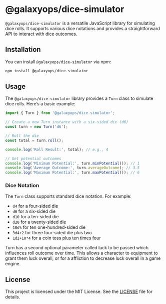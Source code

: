 # @galaxyops/dice-simulator

`@galaxyops/dice-simulator` is a versatile JavaScript library for simulating
dice rolls. It supports various dice notations and provides a straightforward
API to interact with dice outcomes.

## Installation

You can install `@galaxyops/dice-simulator` via npm:

```bash
npm install @galaxyops/dice-simulator
```

## Usage

The `@galaxyops/dice-simulator` library provides a `Turn` class to simulate dice
rolls. Here’s a basic example:

```js
import { Turn } from '@galaxyops/dice-simulator';

// Create a new Turn instance with a six-sided die (d6)
const turn = new Turn('d6');

// Roll the die
const total = turn.roll();

console.log('Roll Result:', total); // e.g., 4

// Get potential outcomes
console.log('Minimum Potential:', turn.minPotential()); // 1
console.log('Average Outcome:', turn.averageOutcome); // 3.5
console.log('Maximum Potential:', turn.maxPotential()); // 6
```

### Dice Notation

The `Turn` class supports standard dice notation. For example:

- `d4` for a four-sided die
- `d6` for a six-sided die
- `d10` for a ten-sided die
- `d20` for a twenty-sided die
- `10d%` for ten one-hundred-sided die
- `3d4+2` for three four-sided die plus two
- `1d2+10*4` for a coin toss plus ten times four

Turn has a second optional parameter called luck to be passed which influences
roll outcome over time. This allows a character to equipment to grant them luck
overall, or for a affliction to decrease luck overall in a game engine.

## License

This project is licensed under the MIT License. See the [LICENSE](LICENSE) file
for details.
